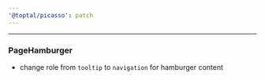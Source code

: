 ```yaml
---
'@toptal/picasso': patch
---
```


---

### PageHamburger

- change role from `tooltip` to `navigation` for hamburger content
